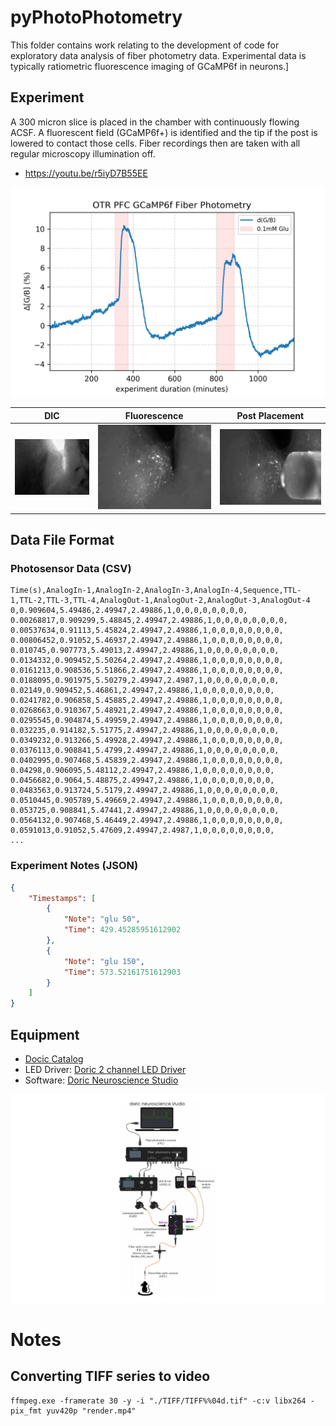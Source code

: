 # pyPhotoPhotometry
This folder contains work relating to the development of code for exploratory data analysis of fiber photometry data. Experimental data is typically ratiometric fluorescence imaging of GCaMP6f in neurons.]

## Experiment
A 300 micron slice is placed in the chamber with continuously flowing ACSF. A fluorescent field (GCaMP6f+) is identified and the tip if the post is lowered to contact those cells. Fiber recordings then are taken with all regular microscopy illumination off.

* https://youtu.be/r5iyD7B55EE

![](data/slice2.csv_graph.png)

DIC | Fluorescence | Post Placement
---|---|---
![](doc/placement/a.jpg)|![](doc/placement/b.jpg)|![](doc/placement/c.jpg)

## Data File Format

### Photosensor Data (CSV)
```
Time(s),AnalogIn-1,AnalogIn-2,AnalogIn-3,AnalogIn-4,Sequence,TTL-1,TTL-2,TTL-3,TTL-4,AnalogOut-1,AnalogOut-2,AnalogOut-3,AnalogOut-4
0,0.909604,5.49486,2.49947,2.49886,1,0,0,0,0,0,0,0,0,
0.00268817,0.909299,5.48845,2.49947,2.49886,1,0,0,0,0,0,0,0,0,
0.00537634,0.91113,5.45824,2.49947,2.49886,1,0,0,0,0,0,0,0,0,
0.00806452,0.91052,5.46937,2.49947,2.49886,1,0,0,0,0,0,0,0,0,
0.010745,0.907773,5.49013,2.49947,2.49886,1,0,0,0,0,0,0,0,0,
0.0134332,0.909452,5.50264,2.49947,2.49886,1,0,0,0,0,0,0,0,0,
0.0161213,0.908536,5.51866,2.49947,2.49886,1,0,0,0,0,0,0,0,0,
0.0188095,0.901975,5.50279,2.49947,2.4987,1,0,0,0,0,0,0,0,0,
0.02149,0.909452,5.46861,2.49947,2.49886,1,0,0,0,0,0,0,0,0,
0.0241782,0.906858,5.45885,2.49947,2.49886,1,0,0,0,0,0,0,0,0,
0.0268663,0.910367,5.48921,2.49947,2.49886,1,0,0,0,0,0,0,0,0,
0.0295545,0.904874,5.49959,2.49947,2.49886,1,0,0,0,0,0,0,0,0,
0.032235,0.914182,5.51775,2.49947,2.49886,1,0,0,0,0,0,0,0,0,
0.0349232,0.913266,5.49928,2.49947,2.49886,1,0,0,0,0,0,0,0,0,
0.0376113,0.908841,5.4799,2.49947,2.49886,1,0,0,0,0,0,0,0,0,
0.0402995,0.907468,5.45839,2.49947,2.49886,1,0,0,0,0,0,0,0,0,
0.04298,0.906095,5.48112,2.49947,2.49886,1,0,0,0,0,0,0,0,0,
0.0456682,0.9064,5.48875,2.49947,2.49886,1,0,0,0,0,0,0,0,0,
0.0483563,0.913724,5.5179,2.49947,2.49886,1,0,0,0,0,0,0,0,0,
0.0510445,0.905789,5.49669,2.49947,2.49886,1,0,0,0,0,0,0,0,0,
0.053725,0.908841,5.47441,2.49947,2.49886,1,0,0,0,0,0,0,0,0,
0.0564132,0.907468,5.46449,2.49947,2.49886,1,0,0,0,0,0,0,0,0,
0.0591013,0.91052,5.47609,2.49947,2.4987,1,0,0,0,0,0,0,0,0,
...
```

### Experiment Notes (JSON)
```json
{
    "Timestamps": [
        {
            "Note": "glu 50",
            "Time": 429.45285951612902
        },
        {
            "Note": "glu 150",
            "Time": 573.52161751612903
        }
    ]
}

```

## Equipment
* [Docic Catalog](http://www.doriclenses.com/downloads/Product_catalog_RELEASE_WEB.pdf)
* LED Driver: [Doric 2 channel LED Driver](http://doriclenses.com/life-sciences/led-drivers/782-led-drivers.html)
* Software: [Doric Neuroscience Studio](http://doriclenses.com/life-sciences/software/955-doric-neuroscience-studio.html)

![](doc/doric2.jpg)

# Notes
## Converting TIFF series to video
```
ffmpeg.exe -framerate 30 -y -i "./TIFF/TIFF%%04d.tif" -c:v libx264 -pix_fmt yuv420p "render.mp4"
```
